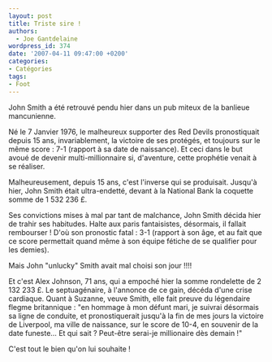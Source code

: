 ```yaml
---
layout: post
title: Triste sire !
authors:
  - Joe Gantdelaine
wordpress_id: 374
date: '2007-04-11 09:47:00 +0200'
categories:
- Catégories
tags:
- Foot
---
```

John Smith a été retrouvé pendu hier dans un pub miteux de la banlieue mancunienne.

Né le 7 Janvier 1976, le malheureux supporter des Red Devils  pronostiquait depuis 15 ans, invariablement, la victoire de ses protégés, et toujours sur le même score : 7-1 (rapport à sa date de naissance). Et ceci dans le but avoué de devenir multi-millionnaire si, d'aventure, cette prophétie venait à se réaliser.

Malheureusement, depuis 15 ans, c'est l'inverse qui se produisait. Jusqu'à hier, John Smith était ultra-endetté, devant à la National Bank  la coquette somme de 1 532 236 £.

Ses convictions mises à mal par tant de malchance, John Smith décida  hier de trahir ses habitudes. Halte aux paris fantaisistes, désormais,  il fallait rembourser ! D'où son pronostic fatal : 3-1 (rapport à son  âge, et au fait que ce score permettait quand même à son équipe fétiche  de se qualifier pour les demies).

Mais John "unlucky" Smith avait mal choisi son jour !!!!

Et c'est Alex Johnson, 71 ans, qui a empoché hier la somme rondelette de  2 132 233 £. Le septuagénaire, à l'annonce de ce gain, décéda d'une  crise cardiaque. Quant à Suzanne, veuve Smith, elle fait preuve du légendaire flegme  britannique : "en hommage à mon défunt mari, je suivrai désormais sa  ligne de conduite, et pronostiquerait jusqu'à la fin de mes jours la  victoire de Liverpool, ma ville de naissance, sur le score de 10-4, en  souvenir de la date funeste… Et qui sait ? Peut-être serai-je  millionaire dès demain !"

C'est tout le bien qu'on lui souhaite !

<object width="460" height="285"><param name="movie" value="http://www.youtube.com/v/t5J_Ll-K1Hw&hl=fr_FR&fs=1&"></param><param name="allowFullScreen" value="true"></param><param name="allowscriptaccess" value="always"></param><embed src="http://www.youtube.com/v/t5J_Ll-K1Hw&hl=fr_FR&fs=1&" type="application/x-shockwave-flash" allowscriptaccess="always" allowfullscreen="true" width="460" height="285"></embed></object>

